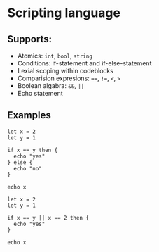 # Scripting language

## Supports:
  * Atomics: `int`, `bool`, `string`
  * Conditions: if-statement and if-else-statement
  * Lexial scoping within codeblocks
  * Comparision expresions: `==`, `!=`, `<`, `>`
  * Boolean algabra: `&&`, `||`
  * Echo statement

## Examples
```
let x = 2
let y = 1

if x == y then {
  echo "yes"
} else {
  echo "no"
}

echo x
```

```
let x = 2
let y = 1

if x == y || x == 2 then {
  echo "yes"
} 

echo x
```